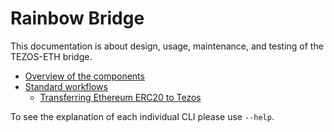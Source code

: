 # Rainbow Bridge

This documentation is about design, usage, maintenance, and testing of the TEZOS-ETH bridge.

* [Overview of the components](./components.md)
* [Standard workflows](./workflows/README.md)
  * [Transferring Ethereum ERC20 to Tezos](./workflows/eth2tezos-fun-transfer.md)


To see the explanation of each individual CLI please use `--help`.
